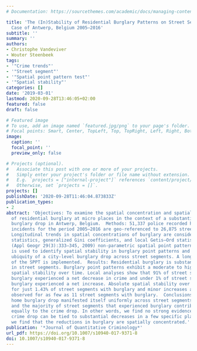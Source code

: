 ```yaml
---
# Documentation: https://sourcethemes.com/academic/docs/managing-content/

title: 'The (In)Stability of Residential Burglary Patterns on Street Segments: The
  Case of Antwerp, Belgium 2005–2016'
subtitle: ''
summary: ''
authors:
- Christophe Vandeviver
- Wouter Steenbeek
tags:
- '"Crime trends"'
- '"Street segment"'
- '"Spatial point pattern test"'
- '"Spatial stability"'
categories: []
date: '2019-03-01'
lastmod: 2020-09-28T13:46:05+02:00
featured: false
draft: false

# Featured image
# To use, add an image named `featured.jpg/png` to your page's folder.
# Focal points: Smart, Center, TopLeft, Top, TopRight, Left, Right, BottomLeft, Bottom, BottomRight.
image:
  caption: ''
  focal_point: ''
  preview_only: false

# Projects (optional).
#   Associate this post with one or more of your projects.
#   Simply enter your project's folder or file name without extension.
#   E.g. `projects = ["internal-project"]` references `content/project/deep-learning/index.md`.
#   Otherwise, set `projects = []`.
projects: []
publishDate: '2020-09-28T11:46:04.873833Z'
publication_types:
- 2
abstract: 'Objectives: To examine the spatial concentration and spatial stability
  of residential burglary at micro places in the context of a substantial city-level
  burglary drop in Antwerp, Belgium.  Methods: 51,337 police recorded home burglary
  incidents for the period 2005–2016 are geo-referenced to 26,875 street segments.
  Longitudinal trends in spatial concentrations of burglary are considered using descriptive
  statistics, generalized Gini coefficients, and local Getis–Ord statistics. Andresen’s
  (Appl Geogr 29(3):333–345, 2009) non-parametric spatial point pattern test (SPPT)
  is used to identify spatial stability in burglary point patterns and evaluate the
  ubiquity of a city-level burglary drop across street segments. A longitudinal extension
  of the SPPT is implemented.  Results: Residential burglary is substantially concentrated
  in street segments. Burglary point patterns exhibit a moderate to high degree of
  spatial stability over time. Local analyses show that 91% of street segments with
  burglary experienced a net decrease in crime and under 1% of street segments with
  burglary experienced a net increase. Absolute spatial stability over time is found
  for just 1.43% of street segments with burglary and minor increases are consistently
  observed for as few as 11 street segments with burglary.  Conclusions: The citywide
  home burglary drop manifested itself uniformly across street segments with burglary
  and the majority of street segments that experienced burglary contributed relatively
  equally to the crime drop. In other words, we find no strong evidence that the city-level
  crime drop can be tied to substantial decreases in a few specific places, nor do
  we find that the reductions in burglary are spatially concentrated.'
publication: '*Journal of Quantitative Criminology*'
url_pdf: https://doi.org/10.1007/s10940-017-9371-8
doi: 10.1007/s10940-017-9371-8
---
```

